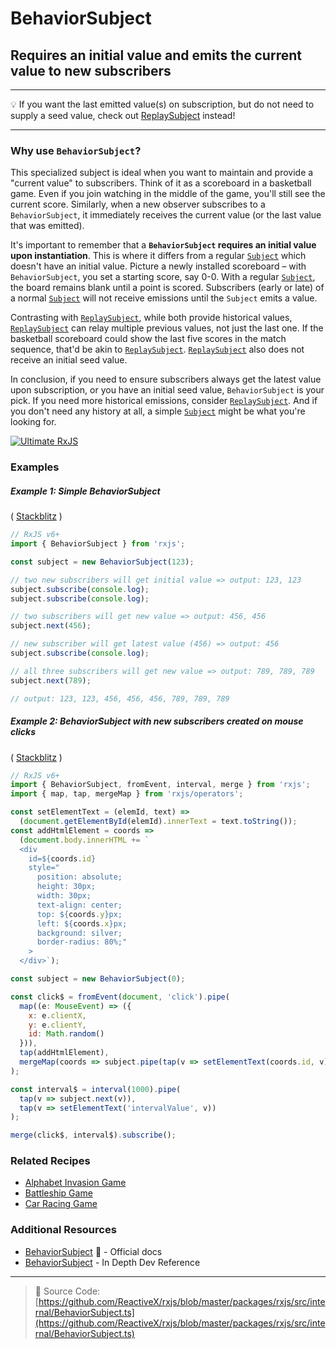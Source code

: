 # BehaviorSubject

## Requires an initial value and emits the current value to new subscribers

---

💡 If you want the last emitted value(s) on subscription, but do not need to
supply a seed value, check out [ReplaySubject](replaysubject.md) instead!

---

### Why use `BehaviorSubject`?

This specialized subject is ideal when you want to maintain and provide a "current value" to subscribers. Think of it as a scoreboard in a basketball game. Even if you join watching in the middle of the game, you'll still see the current score. Similarly, when a new observer subscribes to a `BehaviorSubject`, it immediately receives the current value (or the last value that was emitted).

It's important to remember that a **`BehaviorSubject` requires an initial value upon instantiation**. This is where it differs from a regular [`Subject`](subject.md) which doesn't have an initial value. Picture a newly installed scoreboard – with `BehaviorSubject`, you set a starting score, say 0-0. With a regular [`Subject`](subject.md), the board remains blank until a point is scored. Subscribers (early or late) of a normal [`Subject`](subject.md) will not receive
 emissions until the `Subject` emits a value.

Contrasting with [`ReplaySubject`](replaysubject.md), while both provide historical values, [`ReplaySubject`](replaysubject.md) can relay multiple previous values, not just the last one. If the basketball scoreboard could show the last five scores in the match sequence, that'd be akin to [`ReplaySubject`](replaysubject.md). [`ReplaySubject`](replaysubject.md) also does not receive an initial seed value.

In conclusion, if you need to ensure subscribers always get the latest value upon subscription, or you have an initial seed value, `BehaviorSubject` is your pick. If you need more historical emissions, consider [`ReplaySubject`](replaysubject.md). And if you don't need any history at all, a simple [`Subject`](subject.md) might be what you're looking for.

[![Ultimate RxJS](https://drive.google.com/uc?export=view&id=1qq2-q-eVe-F_-d0eSvTyqaGRjpfLDdJz 'Ultimate RxJS')](https://ultimatecourses.com/courses/rxjs?ref=4)

### Examples

##### Example 1: Simple BehaviorSubject

(
[Stackblitz](https://stackblitz.com/edit/rxjs-behaviorsubject-simpleexample?file=index.ts?file=index.ts&devtoolsheight=100)
)

```js
// RxJS v6+
import { BehaviorSubject } from 'rxjs';

const subject = new BehaviorSubject(123);

// two new subscribers will get initial value => output: 123, 123
subject.subscribe(console.log);
subject.subscribe(console.log);

// two subscribers will get new value => output: 456, 456
subject.next(456);

// new subscriber will get latest value (456) => output: 456
subject.subscribe(console.log);

// all three subscribers will get new value => output: 789, 789, 789
subject.next(789);

// output: 123, 123, 456, 456, 456, 789, 789, 789
```

##### Example 2: BehaviorSubject with new subscribers created on mouse clicks

(
[Stackblitz](https://stackblitz.com/edit/rxjs-behaviorsubject-mouseclicks?file=index.ts)
)

```js
// RxJS v6+
import { BehaviorSubject, fromEvent, interval, merge } from 'rxjs';
import { map, tap, mergeMap } from 'rxjs/operators';

const setElementText = (elemId, text) =>
  (document.getElementById(elemId).innerText = text.toString());
const addHtmlElement = coords =>
  (document.body.innerHTML += `
  <div 
    id=${coords.id}
    style="
      position: absolute;
      height: 30px;
      width: 30px;
      text-align: center;
      top: ${coords.y}px;
      left: ${coords.x}px;
      background: silver;
      border-radius: 80%;"
    >
  </div>`);

const subject = new BehaviorSubject(0);

const click$ = fromEvent(document, 'click').pipe(
  map((e: MouseEvent) => ({
    x: e.clientX,
    y: e.clientY,
    id: Math.random()
  })),
  tap(addHtmlElement),
  mergeMap(coords => subject.pipe(tap(v => setElementText(coords.id, v))))
);

const interval$ = interval(1000).pipe(
  tap(v => subject.next(v)),
  tap(v => setElementText('intervalValue', v))
);

merge(click$, interval$).subscribe();
```

### Related Recipes

- [Alphabet Invasion Game](../recipes/alphabet-invasion-game.md)
- [Battleship Game](../recipes/battleship-game.md)
- [Car Racing Game](../recipes/car-racing-game.md)

### Additional Resources

- [BehaviorSubject](https://rxjs-dev.firebaseapp.com/api/index/class/BehaviorSubject)
  📰 - Official docs
- [BehaviorSubject](https://web.archive.org/web/20230608194245/https://indepth.dev/reference/rxjs/subjects/behavior-subject) - In Depth Dev Reference

---

> 📁 Source Code:
> [https://github.com/ReactiveX/rxjs/blob/master/packages/rxjs/src/internal/BehaviorSubject.ts](https://github.com/ReactiveX/rxjs/blob/master/packages/rxjs/src/internal/BehaviorSubject.ts)
